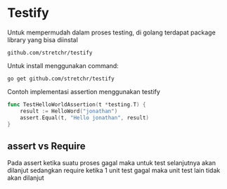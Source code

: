 # Testify

Untuk mempermudah dalam proses testing, di golang terdapat package library yang bisa diinstal
```
github.com/stretchr/testify
```

Untuk install menggunakan command:
```shell
go get github.com/stretchr/testify
```

Contoh implementasi assertion menggunakan testify
```go
func TestHelloWorldAssertion(t *testing.T) {
	result := HelloWord("jonathan")
	assert.Equal(t, "Hello jonathan", result)
}
```

## assert vs Require
Pada assert ketika suatu proses gagal maka untuk test selanjutnya akan dilanjut sedangkan require ketika 1 unit test gagal
maka unit test lain tidak akan dilanjut